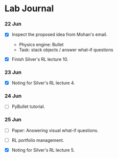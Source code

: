# Lab Journal



### 22 Jun

- [x] Inspect the proposed idea from Mohan's email.
  - Physics engine: Bullet
  - Task: stack objects / answer what-if questions

- [x] Finish Silver's RL lecture 10.



### 23 Jun

- [x] Noting for Silver's RL lecture 4.



### 24 Jun

- [ ] PyBullet tutorial.



### 25 Jun

- [ ] Paper: Answering visual what-if questions.
- [ ] RL portfolio management.

- [x] Noting for Silver's RL lecture 5.